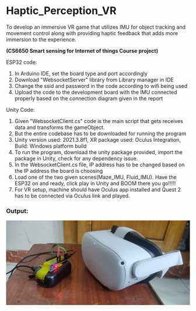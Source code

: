 # Haptic_Perception_VR
To develop an immersive VR game that utilizes IMU for object tracking and movement control along with providing haptic feedback that adds more immersion to the experience.

**(CS6650 Smart sensing for Internet of things Course project)**


ESP32 code: 

1) In Arduino IDE, set the board type and port accordingly 
2) Download "WebsocketServer" library from Library manager in IDE 
3) Change the ssid and password in the code according to wifi being used 
4) Upload the code to the development board with the IMU connected properly based on the connection diagram given in the report 


Unity Code: 
 
1) Given "WebsocketClient.cs" code is the main script that gets receives data and transforms the gameObject. 
2) But the entire codebase has to be downloaded for running the program 
3) Unity version used: 2021.3.8f1, XR package used: Oculus Integration, Build: Windows platform build 
4) To run the program, download the unity package provided, import the package in Unity, check for any dependency issue. 
5) In the WebsocketClient.cs file, IP address has to be changed based on the IP address the board is choosing 
6) Load one of the two given scenes(Maze_IMU, Fluid_IMU). Have the ESP32 on and ready, click play in Unity and BOOM there you go!!!!! 
7) For VR setup, machine should have Oculus app installed and Quest 2 has to be connected via Oculus link and played.

### Output:

[![Watch the video](Setup.jpeg)](https://youtu.be/i0hpC0Y8F1Q)
